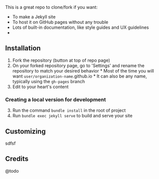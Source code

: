 
This is a great repo to clone/fork if you want:

  * To make a Jekyll site
  * To host it on GitHub pages without any trouble
  * Lots of built-in documentation, like style guides and UX guidelines
  *

## Installation

  1. Fork the repository (button at top of repo page)
  2. On your forked repository page, go to 'Settings' and rename the repository to match your desired behavior
    * Most of the time you will want `user/organization-name`.github.io
    * It can also be any name, typically using the `gh-pages` branch
  3. Edit to your heart's content

### Creating a local version for development

  3. Run the command `bundle install` in the root of project
  4. Run `bundle exec jekyll serve` to build and serve your site

## Customizing

sdfsf

## Credits

@todo
